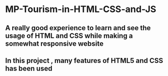 # MP-Tourism-in-HTML-CSS-and-JS

## A really good experience to learn and see the usage of HTML and CSS while making a somewhat responsive website
## In this project , many features of HTML5 and CSS has been used
